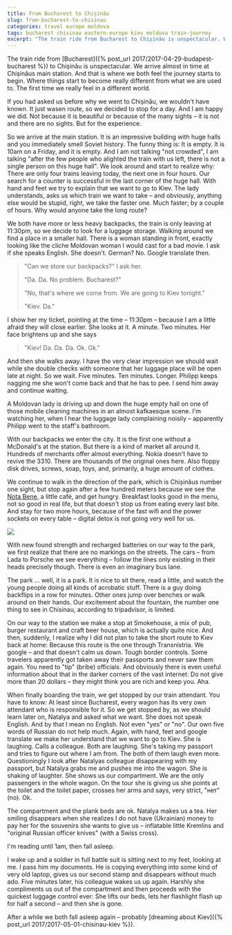 ```yaml
---
title: From Bucharest to Chișinău
slug: from-bucharest-to-chisinau
categories: travel europe moldova
tags: bucharest chisinau eastern-europe kiev moldova train-journey
excerpt: "The train ride from Bucharest to Chișinău is unspectacular. We arrive almost in time at Chișinăus main station. And that is where we both feel the journey starts to begin. Where things start to become really different from what we are used to. The first time we really feel in a different world."
---
```


The train ride from [Bucharest]({% post_url 2017/2017-04-29-budapest-bucharest %}) to Chișinău is unspectacular. We arrive almost in time at Chișinăus main station. And that is where we both feel the journey starts to begin. Where things start to become really different from what we are used to. The first time we really feel in a different world.

If you had asked us before why we went to Chișinău, we wouldn't have known. It just wasen route, so we decided to stop for a day. And I am happy we did. Not because it is beautiful or because of the many sights – it is not and there are no sights. But for the experience.

So we arrive at the main station. It is an impressive building with huge halls and you immediately smell Soviet history. The funny thing is: It is empty. It is 10am on a Friday, and it is empty. And I am not talking "not crowded", I am talking "after the few people who alighted the train with us left, there is not a single person on this huge hall". We look around and start to realize why: There are only four trains leaving today, the next one in four hours. Our search for a counter is successful in the last corner of the huge hall. With hand and feet we try to explain that we want to go to Kiev. The lady understands, asks us which train we want to take – and obviously, anything else would be stupid, right, we take the faster one. Much faster; by a couple of hours. Why would anyone take the long route?

We both have more or less heavy backpacks, the train is only leaving at 11:30pm, so we decide to look for a luggage storage. Walking around we find a place in a smaller hall. There is a woman standing in front, exactly looking like the cliche Moldovan woman I would cast for a bad movie. I ask if she speaks English. She doesn't. German? No. Google translate then.

> "Can we store our backpacks?" I ask her.
>
> "Da. Da. No problem. Bucharest?"
>
> "No, that's where we come from. We are going to Kiev tonight."
>
> "Kiev. Da."



I show her my ticket, pointing at the time – 11:30pm – because I am a little afraid they will close earlier. She looks at it. A minute. Two minutes. Her face brightens up and she says

> "Kiev! Da. Da. Da. Ok. Ok."

And then she walks away. I have the very clear impression we should wait while she double checks with someone that her luggage place will be open late at night. So we wait. Five minutes. Ten minutes. Longer. Philipp keeps nagging me she won't come back and that he has to pee. I send him away and continue waiting.

A Moldovan lady is driving up and down the huge empty hall on one of those mobile cleaning machines in an almost kafkaesque scene. I'm watching her, when I hear the luggage lady complaining noisily – apparently Philipp went to the staff's bathroom.

With our backpacks we enter the city. It is the first one without a McDonald's at the station. But there is a kind of market all around it. Hundreds of merchants offer almost everything. Nokia doesn't have to revive the 3310. There are thousands of the original ones here. Also floppy disk drives, screws, soap, toys, and, primarily, a huge amount of clothes.

We continue to walk in the direction of the park, which is Chișinăus number one sight, but stop again after a few hundred meters because we see the [Nota Bene](https://www.facebook.com/notabene.md/?rf=356132601097262), a little café, and get hungry. Breakfast looks good in the menu, not so good in real life, but that doesn't stop us from eating every last bite. And stay for two more hours, because of the fast wifi and the power sockets on every table – digital detox is not going very well for us.

![](https://atomic-temporary-205398276.wpcomstaging.com/wp-content/uploads/2017/04/JLT20791-1024x683.webp)

With new found strength and recharged batteries on our way to the park, we first realize that there are no markings on the streets. The cars – from Lada to Porsche we see everything – follow the lines only existing in their heads precisely though. There is even an imaginary bus lane.

The park ... well, it is a park. It is nice to sit there, read a little, and watch the young people doing all kinds of acrobatic stuff. There is a guy doing backflips in a row for minutes. Other ones jump over benches or walk around on their hands. Our excitement about the fountain, the number one thing to see in Chisinau, according to tripadvisor, is limited.

On our way to the station we make a stop at Smokehouse, a mix of pub, burger restaurant and craft beer house, which is actually quite nice. And then, suddenly, I realize why I did not plan to take the short route to Kiev back at home: Because this route is the one through Transnistria. We google – and that doesn't calm us down. Tough border controls. Some travelers apparently got taken away their passports and never saw them again. You need to "tip" (bribe) officials. And obviously there is even useful information about that in the darker corners of the vast internet: Do not give more than 20 dollars – they might think you are rich and keep you. Aha.

When finally boarding the train, we get stopped by our train attendant. You have to know: At least since Bucharest, every wagon has its very own attendant who is responsible for it. So we get stopped by, as we should learn later on, Natalya and asked what we want. She does not speak English. And by that I mean no English. Not even "yes" or "no". Our own five words of Russian do not help much. Again, with hand, feet and google translate we make her understand that we want to go to Kiev. She is laughing. Calls a colleague. Both are laughing. She's taking my passport and tries to figure out where I am from. The both of them laugh even more. Questioningly I look after Natalyas colleague disappearing with my passport, but Natalya grabs me and pushes me into the wagon. She is shaking of laughter. She shows us our compartment. We are the only passengers in the whole wagon. On the tour she is giving us she points at the toilet and the toilet paper, crosses her arms and says, very strict, "нет" (no). Ok.

The compartment and the plank beds are ok. Natalya makes us a tea. Her smiling disappears when she realizes I do not have (Ukrainian) money to pay her for the souvenirs she wants to give us – inflatable little Kremlins and "original Russian officer knives" (with a Swiss cross).

I'm reading until 1am, then fall asleep.

I wake up and a soldier in full battle suit is sitting next to my feet, looking at me. I pass him my documents. He is copying everything into some kind of very old laptop, gives us our second stamp and disappears without much ado. Five minutes later, his colleague wakes us up again. Harshly she compliments us out of the compartment and then proceeds with the quickest luggage control ever: She lifts our beds, lets her flashlight flash up for half a second – and then she is gone.

After a while we both fall asleep again – probably [dreaming about Kiev]({% post_url 2017/2017-05-01-chisinau-kiev %}).
